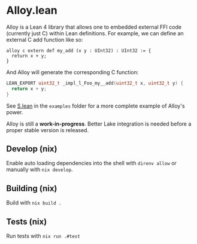 # Alloy.lean

Alloy is a Lean 4 library that allows one to embedded external FFI code (currently just C) within Lean definitions. For example, we can define an external C add function like so:

```lean
alloy c extern def my_add (x y : UInt32) : UInt32 := {
  return x + y;
}
```

And Alloy will generate the corresponding C function:

```c
LEAN_EXPORT uint32_t _impl_l_Foo_my__add(uint32_t x, uint32_t y) {
  return x + y;
}
```

See [S.lean](examples/S.lean) in the `examples` folder for a more complete example of Alloy's power.

Alloy is still a **work-in-progress**. Better Lake integration is needed before a proper stable version is released.

## Develop (nix)

Enable auto loading dependencies into the shell with `direnv allow` or manually with `nix develop`.

## Building (nix)

Build with `nix build .`

## Tests (nix)

Run tests with `nix run .#test`

